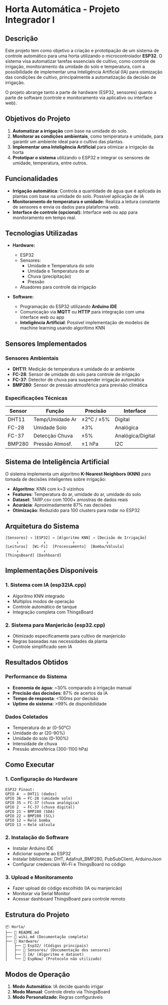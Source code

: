 # Horta Automática - Projeto Integrador I

## Descrição

Este projeto tem como objetivo a criação e prototipação de um sistema de controle automático para uma horta utilizando o microcontrolador **ESP32**. O sistema visa automatizar tarefas essenciais de cultivo, como controle de irrigação, monitoramento da umidade do solo e temperatura, com a possibilidade de implementar uma Inteligência Artificial (IA) para otimização das condições de cultivo, principalmente a automatização da decisão de irrigação.

O projeto abrange tanto a parte de hardware (ESP32, sensores) quanto a parte de software (controle e monitoramento via aplicativo ou interface web).

## Objetivos do Projeto

1. **Automatizar a irrigação** com base na umidade do solo.
2. **Monitorar as condições ambientais**, como temperatura e umidade, para garantir um ambiente ideal para o cultivo das plantas.
3. **Implementar uma Inteligência Artificial** para otimizar a irrigação da horta
4. **Prototipar o sistema** utilizando o ESP32 e integrar os sensores de umidade, temperatura, entre outros.

## Funcionalidades

- **Irrigação automática:** Controla a quantidade de água que é aplicada às plantas com base na umidade do solo. Possível aplicação de IA
- **Monitoramento de temperatura e umidade:** Realiza a leitura constante de sensores e envia os dados para plataforma web.
- **Interface de controle (opcional):** Interface web ou app para monitoramento em tempo real.

## Tecnologias Utilizadas

- **Hardware:**
  - ESP32
  - Sensores:
      * Umidade e Temperatura do solo
      * Umidade e Temperatura do ar
      * Chuva (precipitação)
      * Pressão
  - Atuadores para controle da irrigação
  
- **Software:**
  - Programação do ESP32 utilizando **Arduino IDE**
  - Comunicação via **MQTT** ou **HTTP** para integração com uma interface web ou app
  - **Inteligência Artificial**: Possível implementação de modelos de machine learning usando algoritimo KNN

## Sensores Implementados

### Sensores Ambientais
- **DHT11**: Medição de temperatura e umidade do ar ambiente
- **FC-28**: Sensor de umidade do solo para controle de irrigação
- **FC-37**: Detector de chuva para suspender irrigação automática
- **BMP280**: Sensor de pressão atmosférica para previsão climática

### Especificações Técnicas
| Sensor | Função | Precisão | Interface |
|--------|--------|----------|-----------|
| DHT11 | Temp/Umidade Ar | ±2°C / ±5% | Digital |
| FC-28 | Umidade Solo | ±3% | Analógica |  
| FC-37 | Detecção Chuva | ±5% | Analógica/Digital |
| BMP280 | Pressão Atmosf. | ±1 hPa | I2C |

## Sistema de Inteligência Artificial

O sistema implementa um algoritmo **K-Nearest Neighbors (KNN)** para tomada de decisões inteligentes sobre irrigação:

- **Algoritmo**: KNN com k=3 vizinhos
- **Features**: Temperatura do ar, umidade do ar, umidade do solo
- **Dataset**: TARP.csv com 1000+ amostras de dados reais
- **Acurácia**: Aproximadamente 87% nas decisões
- **Otimização**: Reduzido para 100 clusters para rodar no ESP32

## Arquitetura do Sistema

```
[Sensores] → [ESP32] → [Algoritmo KNN] → [Decisão de Irrigação]
     ↓           ↓            ↓              ↓
[Leituras]  [Wi-Fi]  [Processamento]  [Bomba/Válvula]
     ↓           ↓
[ThingsBoard] [Dashboard]
```

## Implementações Disponíveis

### 1. Sistema com IA (esp32IA.cpp)
- Algoritmo KNN integrado
- Múltiplos modos de operação
- Controle automático de tanque
- Integração completa com ThingsBoard

### 2. Sistema para Manjericão (esp32.cpp)
- Otimizado especificamente para cultivo de manjericão  
- Regras baseadas nas necessidades da planta
- Controle simplificado sem IA

## Resultados Obtidos

### Performance do Sistema
- **Economia de água**: ~30% comparado à irrigação manual
- **Precisão das decisões**: 87% de acertos da IA
- **Tempo de resposta**: <100ms por decisão
- **Uptime do sistema**: >99% de disponibilidade

### Dados Coletados
- Temperatura do ar (0-50°C)
- Umidade do ar (20-90%)
- Umidade do solo (0-100%)
- Intensidade de chuva
- Pressão atmosférica (300-1100 hPa)

## Como Executar

### 1. Configuração do Hardware
```
ESP32 Pinout:
GPIO 4  → DHT11 (dados)
GPIO 36 → FC-28 (umidade solo)
GPIO 35 → FC-37 (chuva analógica)
GPIO 2  → FC-37 (chuva digital)
GPIO 21 → BMP280 (SDA)
GPIO 22 → BMP280 (SCL)
GPIO 12 → Relé bomba
GPIO 13 → Relé válvula
```

### 2. Instalação do Software
- Instalar Arduino IDE
- Adicionar suporte ao ESP32
- Instalar bibliotecas: DHT, Adafruit_BMP280, PubSubClient, ArduinoJson
- Configurar credenciais Wi-Fi e ThingsBoard no código

### 3. Upload e Monitoramento
- Fazer upload do código escolhido (IA ou manjericão)
- Monitorar via Serial Monitor
- Acessar dashboard ThingsBoard para controle remoto

## Estrutura do Projeto

```
📦 Horta/
├── 📄 README.md
├── 📄 wiki.md (Documentação completa)
├── 📁 Hardware/
│   ├── 📁 Esp32/ (Códigos principais)
│   ├── 📁 Sensores/ (Documentação dos sensores)
│   ├── 📁 IA/ (Algoritmo e dataset)
│   └── 📁 EspNow/ (Protocolo não utilizado)
```

## Modos de Operação

1. **Modo Automático**: IA decide quando irrigar
2. **Modo Manual**: Controle direto via ThingsBoard  
3. **Modo Personalizado**: Regras configuráveis

